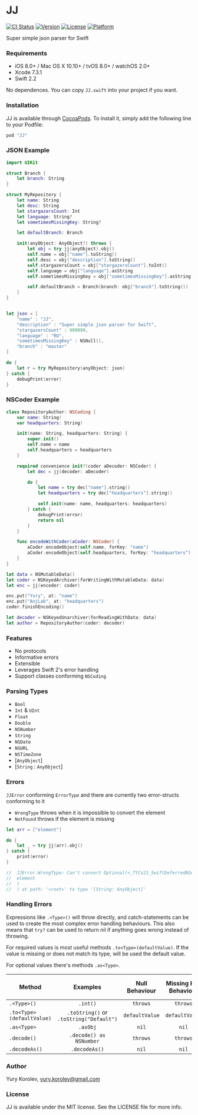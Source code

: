 # JJ

[![CI Status](http://img.shields.io/travis/anjlab/JJ.svg?style=flat)](https://travis-ci.org/anjlab/JJ)
[![Version](https://img.shields.io/cocoapods/v/JJ.svg?style=flat)](http://cocoapods.org/pods/JJ)
[![License](https://img.shields.io/cocoapods/l/JJ.svg?style=flat)](http://cocoapods.org/pods/JJ)
[![Platform](https://img.shields.io/cocoapods/p/JJ.svg?style=flat)](http://cocoapods.org/pods/JJ)

Super simple json parser for Swift

### Requirements
- iOS 8.0+ / Mac OS X 10.10+ / tvOS 8.0+ / watchOS 2.0+
- Xcode 7.3.1
- Swift 2.2

No dependences. You can copy ```JJ.swift``` into your project if you want.

### Installation

JJ is available through [CocoaPods](http://cocoapods.org). To install
it, simply add the following line to your Podfile:

```ruby
pod "JJ"
```

### JSON Example
```swift
import UIKit

struct Branch {
    let branch: String
}

struct MyRepository {
    let name: String
    let desc: String
    let stargazersCount: Int
    let language: String?
    let sometimesMissingKey: String?

    let defaultBranch: Branch

    init(anyObject: AnyObject?) throws {
        let obj = try jj(anyObject).obj()
        self.name = obj["name"].toString()
        self.desc = obj["description"].toString()
        self.stargazersCount = obj["stargazersCount"].toInt()
        self.language = obj["language"].asString
        self.sometimesMissingKey = obj["sometimesMissingKey"].asString

        self.defaultBranch = Branch(branch: obj["branch"].toString())
    }
}


let json = [
    "name" : "JJ",
    "description" : "Super simple json parser for Swift",
    "stargazersCount" : 999999,
    "language" : "RU",
    "sometimesMissingKey" : NSNull(),
    "branch" : "master"
]

do {
    let r = try MyRepository(anyObject: json)
} catch {
    debugPrint(error)
}
```
### NSCoder Example
```swift
class RepositoryAuthor: NSCoding {
    var name: String!
    var headquarters: String!

    init(name: String, headquarters: String) {
        super.init()
        self.name = name
        self.headquarters = headquarters
    }

    required convenience init?(coder aDecoder: NSCoder) {
        let dec = jj(decoder: aDecoder)

        do {
            let name = try dec["name"].string()
            let headquarters = try dec["headquarters"].string()

            self.init(name: name, headquarters: headquarters)
        } catch {
            debugPrint(error)
            return nil
        }
    }

    func encodeWithCoder(aCoder: NSCoder) {
        aCoder.encodeObject(self.name, forKey: "name")
        aCoder.encodeObject(self.headquarters, forKey: "headquarters")
    }
}

let data = NSMutableData()
let coder = NSKeyedArchiver(forWritingWithMutableData: data)
let enc = jj(encoder: coder)

enc.put("Yury", at: "name")
enc.put("AnjLab", at: "headquarters")
coder.finishEncoding()

let decoder = NSKeyedUnarchiver(forReadingWithData: data)
let author = RepositoryAuthor(coder: decoder)
```
### Features
- No protocols
- Informative errors
- Extensible
- Leverages Swift 2's error handling
- Support classes conforming ```NSCoding```

### Parsing Types
- `Bool`
- `Int` & `UInt`
- `Float`
- `Double`
- `NSNumber`
- `String`
- `NSDate`
- `NSURL`
- `NSTimeZone`
- [`AnyObject`]
- [`String` : `AnyObject`]

### Errors
`JJError` conforming `ErrorType` and there are currently two error-structs conforming to it
- `WrongType` throws when it is impossible to convert the element
- `NotFound` throws if the element is missing
```swift
let arr = ["element"]

do {
    let _ = try jj(arr).obj()
} catch {
    print(error)
}

//  JJError.WrongType: Can't convert Optional(<_TtCs21_SwiftDeferredNSArray 0x7fa3be4acb40>(
//  element
//  )
//  ) at path: '<root>' to type '[String: AnyObject]'
```
### Handling Errors
Expressions like ```.<Type>()``` will throw directly, and catch-statements can be used to create the most complex error handling behaviours. This also means that ```try?``` can be used to return nil if anything goes wrong instead of throwing.

For required values is most useful methods ```.to<Type>(defaultValue)```. If the value is missing or does not match its type, will be used the default value.

For optional values there's methods ```.as<Type>```.

| Method | Examples | Null Behaviour | Missing Key Behaviour | Type Mismatch Behaviour |
| --- | :---: | :---: | :---: | :---: |
| `.<Type>()` | `.int()` | `throws` | `throws` | `throws` |
| `.to<Type>(defaultValue)` | `.toString()` or `.toString("Default")` | `defaultValue` | `defaultValue` | `defaultValue` |
| `.as<Type>` | `.asObj` | `nil` | `nil` | `nil` |
| `.decode()` | `.decode() as NSNumber` | `throws` | `throws` | `throws` |
| `.decodeAs()` | `.decodeAs()` | `nil` | `nil` | `nil` |

### Author

Yury Korolev, yury.korolev@gmail.com

### License

JJ is available under the MIT license. See the LICENSE file for more info.
